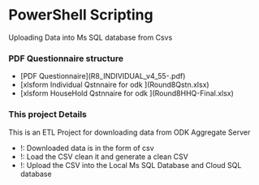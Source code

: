 # PowerShell Scripting
 Uploading Data into Ms SQL database from Csvs 

 ### PDF Questionnaire  structure
 
 <ul>
  <li> [PDF Questionnaire](R8_INDIVIDUAL_v4_55-.pdf) </li>
   <li> [xlsform Individual Qstnnaire for odk ](Round8Qstn.xlsx) </li>
   <li> [xlsform HouseHold Qstnnaire for odk ](Round8HHQ-Final.xlsx) </li>
 </ul>


 ### This project Details
 This is an ETL Project for downloading data from ODK Aggregate Server 
 <ul>
  <li> !: Downloaded data is in the form of csv </li>
   <li> !: Load the CSV clean it and generate a clean CSV </li>
   <li> !: Upload the CSV into the Local Ms SQL Database and Cloud SQL database  </li>
 </ul>
